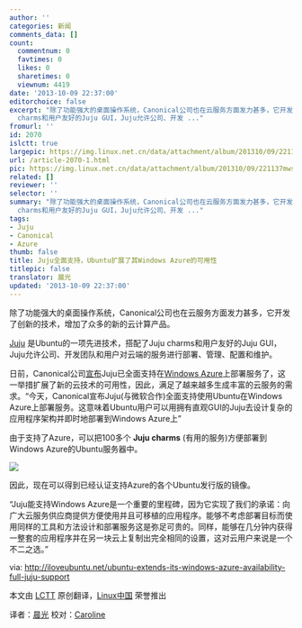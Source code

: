 ```yaml
---
author: ''
categories: 新闻
comments_data: []
count:
  commentnum: 0
  favtimes: 0
  likes: 0
  sharetimes: 0
  viewnum: 4419
date: '2013-10-09 22:37:00'
editorchoice: false
excerpt: "除了功能强大的桌面操作系统，Canonical公司也在云服务方面发力甚多，它开发了创新的技术，增加了众多的新的云计算产品。\r\nJuju 是Ubuntu的一项先进技术，搭配了Juju
  charms和用户友好的Juju GUI，Juju允许公司、开发 ..."
fromurl: ''
id: 2070
islctt: true
largepic: https://img.linux.net.cn/data/attachment/album/201310/09/221137mwsmz5ofzp05vtdw.png
url: /article-2070-1.html
pic: https://img.linux.net.cn/data/attachment/album/201310/09/221137mwsmz5ofzp05vtdw.png.thumb.jpg
related: []
reviewer: ''
selector: ''
summary: "除了功能强大的桌面操作系统，Canonical公司也在云服务方面发力甚多，它开发了创新的技术，增加了众多的新的云计算产品。\r\nJuju 是Ubuntu的一项先进技术，搭配了Juju
  charms和用户友好的Juju GUI，Juju允许公司、开发 ..."
tags:
- Juju
- Canonical
- Azure
thumb: false
title: Juju全面支持，Ubuntu扩展了其Windows Azure的可用性
titlepic: false
translator: 晨光
updated: '2013-10-09 22:37:00'
---
```


除了功能强大的桌面操作系统，Canonical公司也在云服务方面发力甚多，它开发了创新的技术，增加了众多的新的云计算产品。


[Juju](https://juju.ubuntu.com/) 是Ubuntu的一项先进技术，搭配了Juju charms和用户友好的Juju GUI，Juju允许公司、开发团队和用户对云端的服务进行部署、管理、配置和维护。


日前，Canonical公司[宣布](http://insights.ubuntu.com/news/press-releases/ubuntu-on-windows-azure-gets-the-juju-magic/)Juju已全面支持在[Windows Azure](http://www.windowsazure.com/)上部署服务了，这一举措扩展了新的云技术的可用性，因此，满足了越来越多生成丰富的云服务的需求。“今天，Canonical宣布Juju(与微软合作)全面支持使用Ubuntu在Windows Azure上部署服务。这意味着Ubuntu用户可以用拥有直观GUI的Juju去设计复杂的应用程序架构并即时地部署到Windows Azure上”


由于支持了Azure，可以把100多个 **Juju charms** (有用的服务)方便部署到Windows Azure的Ubuntu服务器中。


![](https://img.linux.net.cn/data/attachment/album/201310/09/221137mwsmz5ofzp05vtdw.png) 


因此，现在可以得到已经认证支持Azure的各个Ubuntu发行版的镜像。


“Juju能支持Windows Azure是一个重要的里程碑，因为它实现了我们的承诺：向广大云服务供应商提供方便使用并且可移植的应用程序。能够不考虑部署目标而使用同样的工具和方法设计和部署服务这是弥足可贵的。同样，能够在几分钟内获得一整套的应用程序并在另一块云上复制出完全相同的设置，这对云用户来说是一个不二之选。”


 


via: <http://iloveubuntu.net/ubuntu-extends-its-windows-azure-availability-full-juju-support>


本文由 [LCTT](https://github.com/LCTT/TranslateProject) 原创翻译，[Linux中国](http://linux.cn/portal.php) 荣誉推出


译者：[晨光](http://linux.cn/space/14800) 校对：[Caroline](http://linux.cn/space/14763)